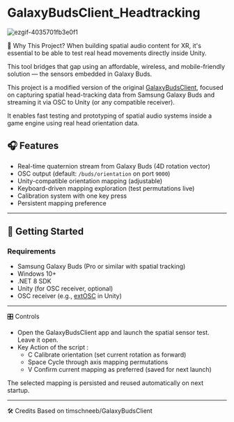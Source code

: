 # GalaxyBudsClient_Headtracking

![ezgif-4035701fb3e0f1](https://github.com/user-attachments/assets/d7081bd0-9af3-4ba7-bd2e-c8c84048dab8)

🧠 Why This Project?
When building spatial audio content for XR, it's essential to be able to test real head movements directly inside Unity.

This tool bridges that gap using an affordable, wireless, and mobile-friendly solution — the sensors embedded in Galaxy Buds.

This project is a modified version of the original [GalaxyBudsClient](https://github.com/timschneeb/GalaxyBudsClient), focused on capturing spatial head-tracking data from Samsung Galaxy Buds and streaming it via OSC to Unity (or any compatible receiver).

It enables fast testing and prototyping of spatial audio systems inside a game engine using real head orientation data.

## 🎧 Features

- Real-time quaternion stream from Galaxy Buds (4D rotation vector)
- OSC output (default: `/buds/orientation` on port `9000`)
- Unity-compatible orientation mapping (adjustable)
- Keyboard-driven mapping exploration (test permutations live)
- Calibration system with one key press
- Persistent mapping preference

---

## 🚀 Getting Started

### Requirements

- Samsung Galaxy Buds (Pro or similar with spatial tracking)
- Windows 10+
- .NET 8 SDK
- Unity (for OSC receiver, optional)
- OSC receiver (e.g., [extOSC](https://github.com/Iam1337/extOSC) in Unity)

---

🎛️ Controls
- Open the GalaxyBudsClient app and launch the spatial sensor test. Leave it open.
- Key	Action of the script :
  - C	Calibrate orientation (set current rotation as forward)
  - Space	Cycle through axis mapping permutations
  - V	Confirm current mapping as preferred (saved for next launch)

The selected mapping is persisted and reused automatically on next startup.

---

🛠️ Credits
Based on timschneeb/GalaxyBudsClient
